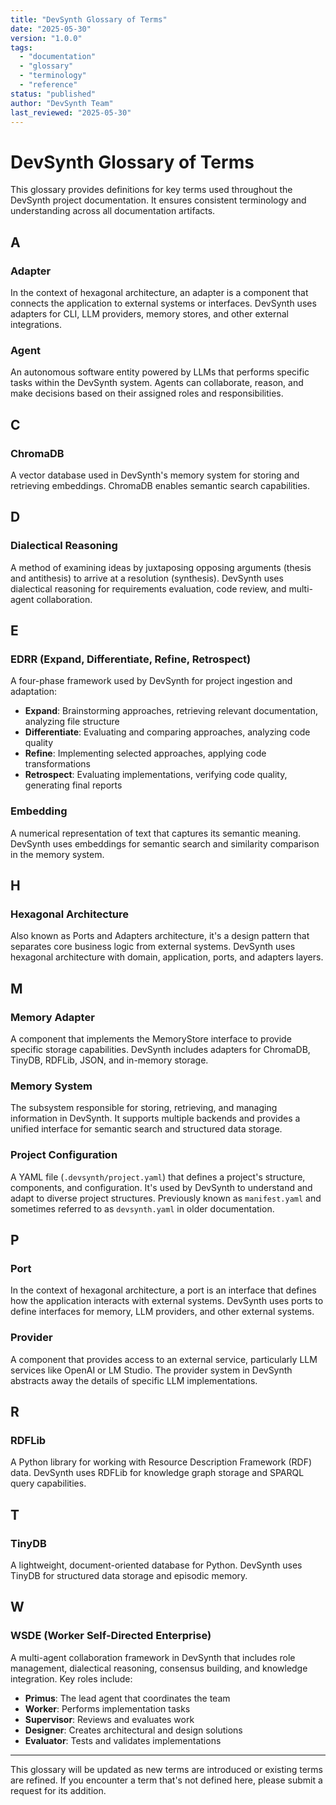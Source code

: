 ```yaml
---
title: "DevSynth Glossary of Terms"
date: "2025-05-30"
version: "1.0.0"
tags:
  - "documentation"
  - "glossary"
  - "terminology"
  - "reference"
status: "published"
author: "DevSynth Team"
last_reviewed: "2025-05-30"
---
```


# DevSynth Glossary of Terms

This glossary provides definitions for key terms used throughout the DevSynth project documentation. It ensures consistent terminology and understanding across all documentation artifacts.

## A

### Adapter
In the context of hexagonal architecture, an adapter is a component that connects the application to external systems or interfaces. DevSynth uses adapters for CLI, LLM providers, memory stores, and other external integrations.

### Agent
An autonomous software entity powered by LLMs that performs specific tasks within the DevSynth system. Agents can collaborate, reason, and make decisions based on their assigned roles and responsibilities.

## C

### ChromaDB
A vector database used in DevSynth's memory system for storing and retrieving embeddings. ChromaDB enables semantic search capabilities.

## D

### Dialectical Reasoning
A method of examining ideas by juxtaposing opposing arguments (thesis and antithesis) to arrive at a resolution (synthesis). DevSynth uses dialectical reasoning for requirements evaluation, code review, and multi-agent collaboration.

## E

### EDRR (Expand, Differentiate, Refine, Retrospect)
A four-phase framework used by DevSynth for project ingestion and adaptation:
- **Expand**: Brainstorming approaches, retrieving relevant documentation, analyzing file structure
- **Differentiate**: Evaluating and comparing approaches, analyzing code quality
- **Refine**: Implementing selected approaches, applying code transformations
- **Retrospect**: Evaluating implementations, verifying code quality, generating final reports

### Embedding
A numerical representation of text that captures its semantic meaning. DevSynth uses embeddings for semantic search and similarity comparison in the memory system.

## H

### Hexagonal Architecture
Also known as Ports and Adapters architecture, it's a design pattern that separates core business logic from external systems. DevSynth uses hexagonal architecture with domain, application, ports, and adapters layers.

## M

### Memory Adapter
A component that implements the MemoryStore interface to provide specific storage capabilities. DevSynth includes adapters for ChromaDB, TinyDB, RDFLib, JSON, and in-memory storage.

### Memory System
The subsystem responsible for storing, retrieving, and managing information in DevSynth. It supports multiple backends and provides a unified interface for semantic search and structured data storage.

### Project Configuration
A YAML file (`.devsynth/project.yaml`) that defines a project's structure, components, and configuration. It's used by DevSynth to understand and adapt to diverse project structures. Previously known as `manifest.yaml` and sometimes referred to as `devsynth.yaml` in older documentation.

## P

### Port
In the context of hexagonal architecture, a port is an interface that defines how the application interacts with external systems. DevSynth uses ports to define interfaces for memory, LLM providers, and other external systems.

### Provider
A component that provides access to an external service, particularly LLM services like OpenAI or LM Studio. The provider system in DevSynth abstracts away the details of specific LLM implementations.

## R

### RDFLib
A Python library for working with Resource Description Framework (RDF) data. DevSynth uses RDFLib for knowledge graph storage and SPARQL query capabilities.

## T

### TinyDB
A lightweight, document-oriented database for Python. DevSynth uses TinyDB for structured data storage and episodic memory.

## W

### WSDE (Worker Self-Directed Enterprise)
A multi-agent collaboration framework in DevSynth that includes role management, dialectical reasoning, consensus building, and knowledge integration. Key roles include:
- **Primus**: The lead agent that coordinates the team
- **Worker**: Performs implementation tasks
- **Supervisor**: Reviews and evaluates work
- **Designer**: Creates architectural and design solutions
- **Evaluator**: Tests and validates implementations

---

This glossary will be updated as new terms are introduced or existing terms are refined. If you encounter a term that's not defined here, please submit a request for its addition.

